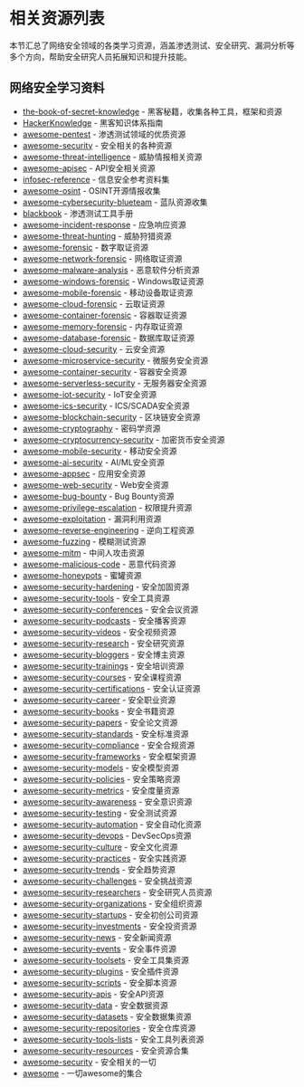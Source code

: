 # 相关资源列表

本节汇总了网络安全领域的各类学习资源，涵盖渗透测试、安全研究、漏洞分析等多个方向，帮助安全研究人员拓展知识和提升技能。

## 网络安全学习资料

- [the-book-of-secret-knowledge](https://github.com/trimstray/the-book-of-secret-knowledge) - 黑客秘籍，收集各种工具，框架和资源
- [HackerKnowledge](https://github.com/0xbug/HackerKnowledge) - 黑客知识体系指南
- [awesome-pentest](https://github.com/enaqx/awesome-pentest) - 渗透测试领域的优质资源
- [awesome-security](https://github.com/sbilly/awesome-security) - 安全相关的各种资源
- [awesome-threat-intelligence](https://github.com/0x4D31/awesome-threat-intelligence) - 威胁情报相关资源
- [awesome-apisec](https://github.com/0x4D31/awesome-apisec) - API安全相关资源
- [infosec-reference](https://github.com/infosec-garage/infosec-reference) - 信息安全参考资料集
- [awesome-osint](https://github.com/jivoi/awesome-osint) - OSINT开源情报收集
- [awesome-cybersecurity-blueteam](https://github.com/0x4D31/awesome-cybersecurity-blueteam) - 蓝队资源收集
- [blackbook](https://github.com/stamparm/blackbook) - 渗透测试工具手册
- [awesome-incident-response](https://github.com/meirwah/awesome-incident-response) - 应急响应资源
- [awesome-threat-hunting](https://github.com/0x4D31/awesome-threat-hunting) - 威胁狩猎资源
- [awesome-forensic](https://github.com/0x4D31/awesome-forensic) - 数字取证资源
- [awesome-network-forensic](https://github.com/0x4D31/awesome-network-forensic) - 网络取证资源
- [awesome-malware-analysis](https://github.com/0x4D31/awesome-malware-analysis) - 恶意软件分析资源
- [awesome-windows-forensic](https://github.com/0x4D31/awesome-windows-forensic) - Windows取证资源
- [awesome-mobile-forensic](https://github.com/0x4D31/awesome-mobile-forensic) - 移动设备取证资源
- [awesome-cloud-forensic](https://github.com/0x4D31/awesome-cloud-forensic) - 云取证资源
- [awesome-container-forensic](https://github.com/0x4D31/awesome-container-forensic) - 容器取证资源
- [awesome-memory-forensic](https://github.com/0x4D31/awesome-memory-forensic) - 内存取证资源
- [awesome-database-forensic](https://github.com/0x4D31/awesome-database-forensic) - 数据库取证资源
- [awesome-cloud-security](https://github.com/0x4D31/awesome-cloud-security) - 云安全资源
- [awesome-microservice-security](https://github.com/0x4D31/awesome-microservice-security) - 微服务安全资源
- [awesome-container-security](https://github.com/0x4D31/awesome-container-security) - 容器安全资源
- [awesome-serverless-security](https://github.com/0x4D31/awesome-serverless-security) - 无服务器安全资源
- [awesome-iot-security](https://github.com/0x4D31/awesome-iot-security) - IoT安全资源
- [awesome-ics-security](https://github.com/0x4D31/awesome-ics-security) - ICS/SCADA安全资源
- [awesome-blockchain-security](https://github.com/0x4D31/awesome-blockchain-security) - 区块链安全资源
- [awesome-cryptography](https://github.com/0x4D31/awesome-cryptography) - 密码学资源
- [awesome-cryptocurrency-security](https://github.com/0x4D31/awesome-cryptocurrency-security) - 加密货币安全资源
- [awesome-mobile-security](https://github.com/0x4D31/awesome-mobile-security) - 移动安全资源
- [awesome-ai-security](https://github.com/0x4D31/awesome-ai-security) - AI/ML安全资源
- [awesome-appsec](https://github.com/0x4D31/awesome-appsec) - 应用安全资源
- [awesome-web-security](https://github.com/0x4D31/awesome-web-security) - Web安全资源
- [awesome-bug-bounty](https://github.com/0x4D31/awesome-bug-bounty) - Bug Bounty资源
- [awesome-privilege-escalation](https://github.com/0x4D31/awesome-privilege-escalation) - 权限提升资源
- [awesome-exploitation](https://github.com/0x4D31/awesome-exploitation) - 漏洞利用资源
- [awesome-reverse-engineering](https://github.com/0x4D31/awesome-reverse-engineering) - 逆向工程资源
- [awesome-fuzzing](https://github.com/0x4D31/awesome-fuzzing) - 模糊测试资源
- [awesome-mitm](https://github.com/0x4D31/awesome-mitm) - 中间人攻击资源
- [awesome-malicious-code](https://github.com/0x4D31/awesome-malicious-code) - 恶意代码资源
- [awesome-honeypots](https://github.com/0x4D31/awesome-honeypots) - 蜜罐资源
- [awesome-security-hardening](https://github.com/0x4D31/awesome-security-hardening) - 安全加固资源
- [awesome-security-tools](https://github.com/0x4D31/awesome-security-tools) - 安全工具资源
- [awesome-security-conferences](https://github.com/0x4D31/awesome-security-conferences) - 安全会议资源
- [awesome-security-podcasts](https://github.com/0x4D31/awesome-security-podcasts) - 安全播客资源
- [awesome-security-videos](https://github.com/0x4D31/awesome-security-videos) - 安全视频资源
- [awesome-security-research](https://github.com/0x4D31/awesome-security-research) - 安全研究资源
- [awesome-security-bloggers](https://github.com/0x4D31/awesome-security-bloggers) - 安全博主资源
- [awesome-security-trainings](https://github.com/0x4D31/awesome-security-trainings) - 安全培训资源
- [awesome-security-courses](https://github.com/0x4D31/awesome-security-courses) - 安全课程资源
- [awesome-security-certifications](https://github.com/0x4D31/awesome-security-certifications) - 安全认证资源
- [awesome-security-career](https://github.com/0x4D31/awesome-security-career) - 安全职业资源
- [awesome-security-books](https://github.com/0x4D31/awesome-security-books) - 安全书籍资源
- [awesome-security-papers](https://github.com/0x4D31/awesome-security-papers) - 安全论文资源
- [awesome-security-standards](https://github.com/0x4D31/awesome-security-standards) - 安全标准资源
- [awesome-security-compliance](https://github.com/0x4D31/awesome-security-compliance) - 安全合规资源
- [awesome-security-frameworks](https://github.com/0x4D31/awesome-security-frameworks) - 安全框架资源
- [awesome-security-models](https://github.com/0x4D31/awesome-security-models) - 安全模型资源
- [awesome-security-policies](https://github.com/0x4D31/awesome-security-policies) - 安全策略资源
- [awesome-security-metrics](https://github.com/0x4D31/awesome-security-metrics) - 安全度量资源
- [awesome-security-awareness](https://github.com/0x4D31/awesome-security-awareness) - 安全意识资源
- [awesome-security-testing](https://github.com/0x4D31/awesome-security-testing) - 安全测试资源
- [awesome-security-automation](https://github.com/0x4D31/awesome-security-automation) - 安全自动化资源
- [awesome-security-devops](https://github.com/0x4D31/awesome-security-devops) - DevSecOps资源
- [awesome-security-culture](https://github.com/0x4D31/awesome-security-culture) - 安全文化资源
- [awesome-security-practices](https://github.com/0x4D31/awesome-security-practices) - 安全实践资源
- [awesome-security-trends](https://github.com/0x4D31/awesome-security-trends) - 安全趋势资源
- [awesome-security-challenges](https://github.com/0x4D31/awesome-security-challenges) - 安全挑战资源
- [awesome-security-researchers](https://github.com/0x4D31/awesome-security-researchers) - 安全研究人员资源
- [awesome-security-organizations](https://github.com/0x4D31/awesome-security-organizations) - 安全组织资源
- [awesome-security-startups](https://github.com/0x4D31/awesome-security-startups) - 安全初创公司资源
- [awesome-security-investments](https://github.com/0x4D31/awesome-security-investments) - 安全投资资源
- [awesome-security-news](https://github.com/0x4D31/awesome-security-news) - 安全新闻资源
- [awesome-security-events](https://github.com/0x4D31/awesome-security-events) - 安全事件资源
- [awesome-security-toolsets](https://github.com/0x4D31/awesome-security-toolsets) - 安全工具集资源
- [awesome-security-plugins](https://github.com/0x4D31/awesome-security-plugins) - 安全插件资源
- [awesome-security-scripts](https://github.com/0x4D31/awesome-security-scripts) - 安全脚本资源
- [awesome-security-apis](https://github.com/0x4D31/awesome-security-apis) - 安全API资源
- [awesome-security-data](https://github.com/0x4D31/awesome-security-data) - 安全数据资源
- [awesome-security-datasets](https://github.com/0x4D31/awesome-security-datasets) - 安全数据集资源
- [awesome-security-repositories](https://github.com/0x4D31/awesome-security-repositories) - 安全仓库资源
- [awesome-security-tools-lists](https://github.com/0x4D31/awesome-security-tools-lists) - 安全工具列表资源
- [awesome-security-resources](https://github.com/0x4D31/awesome-security-resources) - 安全资源合集
- [awesome-security](https://github.com/0x4D31/awesome-security) - 安全相关的一切
- [awesome](https://github.com/0x4D31/awesome) - 一切awesome的集合